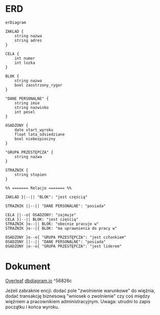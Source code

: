 # ERD
```mermaid
erDiagram

ZAKLAD {
	string nazwa
	string adres
}

CELA {
	int numer
	int lozka
}

BLOK {
	string nazwa
	bool zaostrzony_rygor
}

"DANE PERSONALNE" {
	string imie
	string nazwisko
	int pesel
}

OSADZONY {
	date start_wyroku
	float lata_odsiedziane
	bool niebezpieczny
}

"GRUPA PRZESTĘPCZA" {
	string nazwa
}

STRAZNIK {
	string stopien
}

%% ======= Relacje ======= %%

ZAKLAD }|--|| "BLOK": "jest częścią"

STRAZNIK ||--|| "DANE PERSONALNE": "posiada"

CELA ||--o{ OSADZONY: "zajmuje"
CELA }|--|| BLOK: "jest częścią"
STRAZNIK }o--|| BLOK: "obecnie pracuje w"
STRAZNIK }o--|{ BLOK: "ma uprawnienia do pracy w"

OSADZONY }o--o{ "GRUPA PRZESTĘPCZA": "jest członkiem"
OSADZONY ||--|| "DANE PERSONALNE": "posiada"
OSADZONY |o--o{ "GRUPA PRZESTĘPCZA": "jest liderem"
```
# Dokument
[Overleaf](https://www.overleaf.com/project/6700f2814915a287f52c9e74)
[dbdiagram.io](https://dbdiagram.io/d/Wiezienie-6713536097a66db9a3875c57) ^56826c

Jeżeli zabraknie encji:
dodać pole "zwolnienie warunkowe" do więźnia, dodać transakcję biznesową "wniosek o zwolnienie" czy coś między więźniem a pracownikiem administracyjnym. Uwaga: utrudni to zapis początku i końca wyroku.